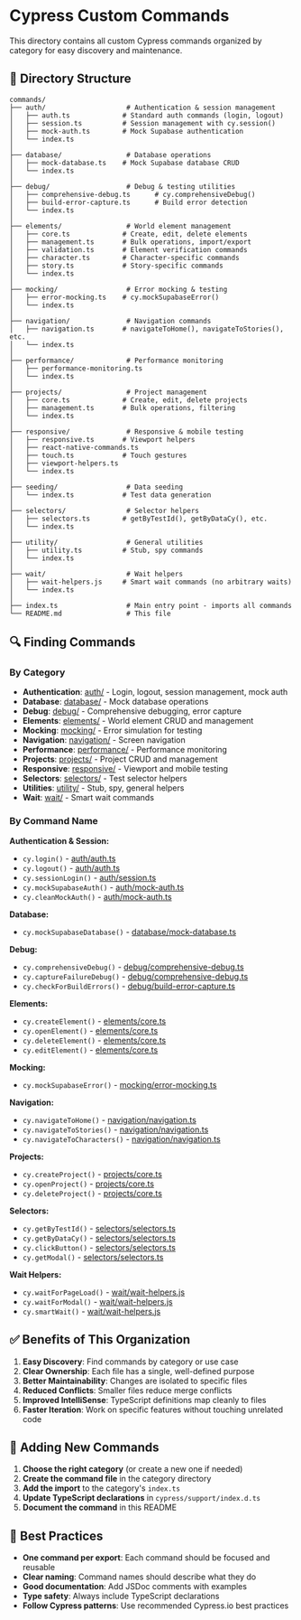 # Cypress Custom Commands

This directory contains all custom Cypress commands organized by category for easy discovery and maintenance.

## 📁 Directory Structure

```
commands/
├── auth/                    # Authentication & session management
│   ├── auth.ts             # Standard auth commands (login, logout)
│   ├── session.ts          # Session management with cy.session()
│   ├── mock-auth.ts        # Mock Supabase authentication
│   └── index.ts
│
├── database/                # Database operations
│   ├── mock-database.ts    # Mock Supabase database CRUD
│   └── index.ts
│
├── debug/                   # Debug & testing utilities
│   ├── comprehensive-debug.ts      # cy.comprehensiveDebug()
│   ├── build-error-capture.ts      # Build error detection
│   └── index.ts
│
├── elements/                # World element management
│   ├── core.ts             # Create, edit, delete elements
│   ├── management.ts       # Bulk operations, import/export
│   ├── validation.ts       # Element verification commands
│   ├── character.ts        # Character-specific commands
│   ├── story.ts            # Story-specific commands
│   └── index.ts
│
├── mocking/                 # Error mocking & testing
│   ├── error-mocking.ts    # cy.mockSupabaseError()
│   └── index.ts
│
├── navigation/              # Navigation commands
│   ├── navigation.ts       # navigateToHome(), navigateToStories(), etc.
│   └── index.ts
│
├── performance/             # Performance monitoring
│   ├── performance-monitoring.ts
│   └── index.ts
│
├── projects/                # Project management
│   ├── core.ts             # Create, edit, delete projects
│   ├── management.ts       # Bulk operations, filtering
│   └── index.ts
│
├── responsive/              # Responsive & mobile testing
│   ├── responsive.ts       # Viewport helpers
│   ├── react-native-commands.ts
│   ├── touch.ts            # Touch gestures
│   ├── viewport-helpers.ts
│   └── index.ts
│
├── seeding/                 # Data seeding
│   └── index.ts            # Test data generation
│
├── selectors/               # Selector helpers
│   ├── selectors.ts        # getByTestId(), getByDataCy(), etc.
│   └── index.ts
│
├── utility/                 # General utilities
│   ├── utility.ts          # Stub, spy commands
│   └── index.ts
│
├── wait/                    # Wait helpers
│   ├── wait-helpers.js     # Smart wait commands (no arbitrary waits)
│   └── index.ts
│
├── index.ts                 # Main entry point - imports all commands
└── README.md                # This file
```

## 🔍 Finding Commands

### By Category

- **Authentication**: [auth/](auth/) - Login, logout, session management, mock auth
- **Database**: [database/](database/) - Mock database operations
- **Debug**: [debug/](debug/) - Comprehensive debugging, error capture
- **Elements**: [elements/](elements/) - World element CRUD and management
- **Mocking**: [mocking/](mocking/) - Error simulation for testing
- **Navigation**: [navigation/](navigation/) - Screen navigation
- **Performance**: [performance/](performance/) - Performance monitoring
- **Projects**: [projects/](projects/) - Project CRUD and management
- **Responsive**: [responsive/](responsive/) - Viewport and mobile testing
- **Selectors**: [selectors/](selectors/) - Test selector helpers
- **Utilities**: [utility/](utility/) - Stub, spy, general helpers
- **Wait**: [wait/](wait/) - Smart wait commands

### By Command Name

**Authentication & Session:**
- `cy.login()` - [auth/auth.ts](auth/auth.ts)
- `cy.logout()` - [auth/auth.ts](auth/auth.ts)
- `cy.sessionLogin()` - [auth/session.ts](auth/session.ts)
- `cy.mockSupabaseAuth()` - [auth/mock-auth.ts](auth/mock-auth.ts)
- `cy.cleanMockAuth()` - [auth/mock-auth.ts](auth/mock-auth.ts)

**Database:**
- `cy.mockSupabaseDatabase()` - [database/mock-database.ts](database/mock-database.ts)

**Debug:**
- `cy.comprehensiveDebug()` - [debug/comprehensive-debug.ts](debug/comprehensive-debug.ts)
- `cy.captureFailureDebug()` - [debug/comprehensive-debug.ts](debug/comprehensive-debug.ts)
- `cy.checkForBuildErrors()` - [debug/build-error-capture.ts](debug/build-error-capture.ts)

**Elements:**
- `cy.createElement()` - [elements/core.ts](elements/core.ts)
- `cy.openElement()` - [elements/core.ts](elements/core.ts)
- `cy.deleteElement()` - [elements/core.ts](elements/core.ts)
- `cy.editElement()` - [elements/core.ts](elements/core.ts)

**Mocking:**
- `cy.mockSupabaseError()` - [mocking/error-mocking.ts](mocking/error-mocking.ts)

**Navigation:**
- `cy.navigateToHome()` - [navigation/navigation.ts](navigation/navigation.ts)
- `cy.navigateToStories()` - [navigation/navigation.ts](navigation/navigation.ts)
- `cy.navigateToCharacters()` - [navigation/navigation.ts](navigation/navigation.ts)

**Projects:**
- `cy.createProject()` - [projects/core.ts](projects/core.ts)
- `cy.openProject()` - [projects/core.ts](projects/core.ts)
- `cy.deleteProject()` - [projects/core.ts](projects/core.ts)

**Selectors:**
- `cy.getByTestId()` - [selectors/selectors.ts](selectors/selectors.ts)
- `cy.getByDataCy()` - [selectors/selectors.ts](selectors/selectors.ts)
- `cy.clickButton()` - [selectors/selectors.ts](selectors/selectors.ts)
- `cy.getModal()` - [selectors/selectors.ts](selectors/selectors.ts)

**Wait Helpers:**
- `cy.waitForPageLoad()` - [wait/wait-helpers.js](wait/wait-helpers.js)
- `cy.waitForModal()` - [wait/wait-helpers.js](wait/wait-helpers.js)
- `cy.smartWait()` - [wait/wait-helpers.js](wait/wait-helpers.js)

## ✅ Benefits of This Organization

1. **Easy Discovery**: Find commands by category or use case
2. **Clear Ownership**: Each file has a single, well-defined purpose
3. **Better Maintainability**: Changes are isolated to specific files
4. **Reduced Conflicts**: Smaller files reduce merge conflicts
5. **Improved IntelliSense**: TypeScript definitions map cleanly to files
6. **Faster Iteration**: Work on specific features without touching unrelated code

## 📝 Adding New Commands

1. **Choose the right category** (or create a new one if needed)
2. **Create the command file** in the category directory
3. **Add the import** to the category's `index.ts`
4. **Update TypeScript declarations** in `cypress/support/index.d.ts`
5. **Document the command** in this README

## 🚀 Best Practices

- **One command per export**: Each command should be focused and reusable
- **Clear naming**: Command names should describe what they do
- **Good documentation**: Add JSDoc comments with examples
- **Type safety**: Always include TypeScript declarations
- **Follow Cypress patterns**: Use recommended Cypress.io best practices
